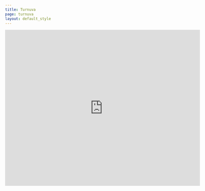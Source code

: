 ```yaml
---
title: Turnuva
page: turnuva
layout: default_style
---
```

<div align="center"><iframe src="https://docs.google.com/forms/d/e/1FAIpQLSemos8uJ5Qpvr7ATct5-q-CGcncUUzigJCaKrMgi8KOJmJQqw/viewform?embedded=true" width="640" height="511" frameborder="0" marginheight="0" marginwidth="0">Loading…</iframe></div>